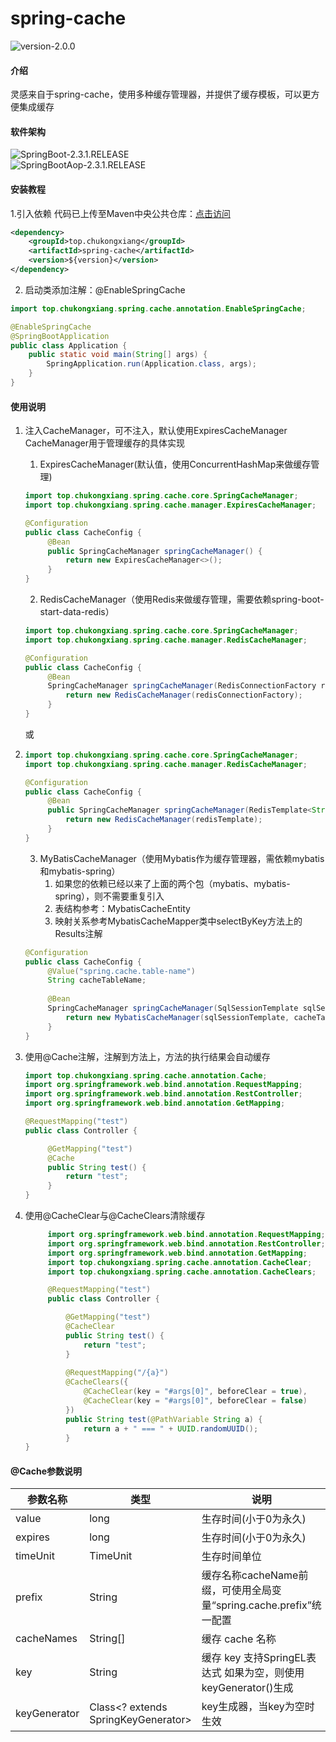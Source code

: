 # spring-cache
![version-2.0.0](https://img.shields.io/badge/version-2.0.0-blue)
#### 介绍
灵感来自于spring-cache，使用多种缓存管理器，并提供了缓存模板，可以更方便集成缓存

#### 软件架构
![SpringBoot-2.3.1.RELEASE](https://img.shields.io/badge/SpringBoot-2.3.1.RELEASE-green)  
![SpringBootAop-2.3.1.RELEASE](https://img.shields.io/badge/SpringBootAop-2.3.1.RELEASE-red)

#### 安装教程
1.引入依赖
代码已上传至Maven中央公共仓库：[点击访问](https://repo1.maven.org/maven2/top/chukongxiang/spring-cache/)

```xml
<dependency>
	<groupId>top.chukongxiang</groupId>
	<artifactId>spring-cache</artifactId>
	<version>${version}</version>
</dependency>
```

2. 启动类添加注解：@EnableSpringCache

```java
import top.chukongxiang.spring.cache.annotation.EnableSpringCache;

@EnableSpringCache
@SpringBootApplication
public class Application {
	public static void main(String[] args) {
		SpringApplication.run(Application.class, args);
	}
}
```

#### 使用说明

1. 注入CacheManager，可不注入，默认使用ExpiresCacheManager  
   CacheManager用于管理缓存的具体实现
   1. ExpiresCacheManager(默认值，使用ConcurrentHashMap来做缓存管理)

   ```java
   import top.chukongxiang.spring.cache.core.SpringCacheManager;
   import top.chukongxiang.spring.cache.manager.ExpiresCacheManager;

   @Configuration
   public class CacheConfig {
        @Bean
        public SpringCacheManager springCacheManager() {
            return new ExpiresCacheManager<>();
        }
   }
   ```

   2. RedisCacheManager（使用Redis来做缓存管理，需要依赖spring-boot-start-data-redis）

   ```java
   import top.chukongxiang.spring.cache.core.SpringCacheManager;
   import top.chukongxiang.spring.cache.manager.RedisCacheManager;    

   @Configuration
   public class CacheConfig {
        @Bean
        SpringCacheManager springCacheManager(RedisConnectionFactory redisConnectionFactory) {
            return new RedisCacheManager(redisConnectionFactory);
        }
   }
   ```
   
   或
   
2. ```java
   import top.chukongxiang.spring.cache.core.SpringCacheManager;
   import top.chukongxiang.spring.cache.manager.RedisCacheManager;    

   @Configuration
   public class CacheConfig {
        @Bean
        public SpringCacheManager springCacheManager(RedisTemplate<String, Object> redisTemplate) {
            return new RedisCacheManager(redisTemplate);
        }
   }
   ```
   
   3. MyBatisCacheManager（使用Mybatis作为缓存管理器，需依赖mybatis和mybatis-spring）
      1. 如果您的依赖已经以来了上面的两个包（mybatis、mybatis-spring），则不需要重复引入 
      2. 表结构参考：MybatisCacheEntity 
      3. 映射关系参考MybatisCacheMapper类中selectByKey方法上的Results注解

   ```java
   @Configuration
   public class CacheConfig {
        @Value("spring.cache.table-name")
        String cacheTableName;
        
        @Bean
        SpringCacheManager springCacheManager(SqlSessionTemplate sqlSessionTemplate) {
            return new MybatisCacheManager(sqlSessionTemplate, cacheTableName);
        }
   }
   ```

3. 使用@Cache注解，注解到方法上，方法的执行结果会自动缓存
   ```java
   import top.chukongxiang.spring.cache.annotation.Cache;
   import org.springframework.web.bind.annotation.RequestMapping;
   import org.springframework.web.bind.annotation.RestController;
   import org.springframework.web.bind.annotation.GetMapping;
   
   @RequestMapping("test")
   public class Controller {
   
        @GetMapping("test")
        @Cache
        public String test() {
            return "test";
        }
   }
   ```
4. 使用@CacheClear与@CacheClears清除缓存
   ```java
        import org.springframework.web.bind.annotation.RequestMapping;
        import org.springframework.web.bind.annotation.RestController;
        import org.springframework.web.bind.annotation.GetMapping;
        import top.chukongxiang.spring.cache.annotation.CacheClear;
        import top.chukongxiang.spring.cache.annotation.CacheClears;
   
        @RequestMapping("test")
        public class Controller { 
   
            @GetMapping("test")
            @CacheClear
            public String test() {
                return "test";
            }
            
            @RequestMapping("/{a}")
            @CacheClears({
                @CacheClear(key = "#args[0]", beforeClear = true),
                @CacheClear(key = "#args[0]", beforeClear = false)
            })
            public String test(@PathVariable String a) {
                return a + " === " + UUID.randomUUID();
            }
   }
   ```


#### @Cache参数说明

| 参数名称      | 类型                                 | 说明                                                | 默认值                             |
|--------------|-------------------------------------|---------------------------------------------------|---------------------------------|
| value        | long                                | 生存时间(小于0为永久)                                      | 0                               |
| expires      | long                                | 生存时间(小于0为永久)                                      | 0                               |
| timeUnit     | TimeUnit                            | 生存时间单位                                            | TimeUnit.MILLISECONDS（毫秒）       |
| prefix       | String                              | 缓存名称cacheName前缀，可使用全局变量“spring.cache.prefix”统一配置  | 空串                              |
| cacheNames   | String[]                            | 缓存 cache 名称                                       | [前缀:]类名:方法名                     |
| key          | String                              | 缓存 key 支持SpringEL表达式 如果为空，则使用keyGenerator()生成     | 空串                              |
| keyGenerator | Class<? extends SpringKeyGenerator> | key生成器，当key为空时生效                                  | DefaultSpringKeyGenerator.class |
